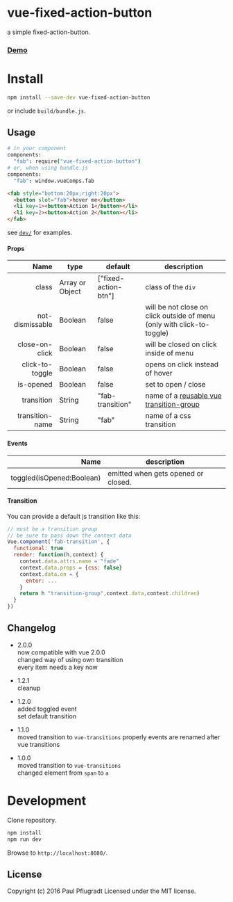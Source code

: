 # vue-fixed-action-button

a simple fixed-action-button.

### [Demo](https://vue-comps.github.io/vue-fixed-action-button)

# Install

```sh
npm install --save-dev vue-fixed-action-button
```
or include `build/bundle.js`.

## Usage
```coffee
# in your component
components:
  "fab": require("vue-fixed-action-button")
# or, when using bundle.js
components:
  "fab": window.vueComps.fab
```
```html
<fab style="bottom:20px;right:20px">
  <button slot="fab">hover me</button>
  <li key=1><button>Action 1</button></li>
  <li key=2><button>Action 2</button></li>
</fab>
```
see [`dev/`](https://github.com/vue-comps/vue-fixed-action-button/tree/master/dev) for examples.

#### Props
Name | type | default | description
---:| --- | ---| ---
class | Array or Object | ["fixed-action-btn"] | class of the `div`
not-dismissable| Boolean | false | will be not close on click outside of menu (only with click-to-toggle)
close-on-click | Boolean | false | will be closed on click inside of menu
click-to-toggle | Boolean | false | opens on click instead of hover
is-opened | Boolean | false | set to open / close
transition | String | "fab-transition" | name of a [reusable vue transition-group](http://vuejs.org/guide/transitions.html#Reusable-Transitions)
transition-name | String | "fab" | name of a css transition

#### Events
Name |  description
---:| ---
toggled(isOpened:Boolean) | emitted when gets opened or closed.

#### Transition
You can provide a default js transition like this:
```js
// must be a transition group
// be sure to pass down the context data
Vue.component('fab-transition', {
  functional: true
  render: function(h,context) {
    context.data.attrs.name = "fade"
    context.data.props = {css: false}
    context.data.on = {
      enter: ...
    }
    return h "transition-group",context.data,context.children)
  }
})
```

## Changelog
- 2.0.0  
now compatible with vue 2.0.0  
changed way of using own transition  
every item needs a key now  

- 1.2.1  
cleanup  

- 1.2.0  
added toggled event  
set default transition  

- 1.1.0  
moved transition to `vue-transitions` properly
events are renamed after vue transitions  

- 1.0.0  
moved transition to `vue-transitions`  
changed element from `span` to `a`  

# Development
Clone repository.
```sh
npm install
npm run dev
```
Browse to `http://localhost:8080/`.

## License
Copyright (c) 2016 Paul Pflugradt
Licensed under the MIT license.
